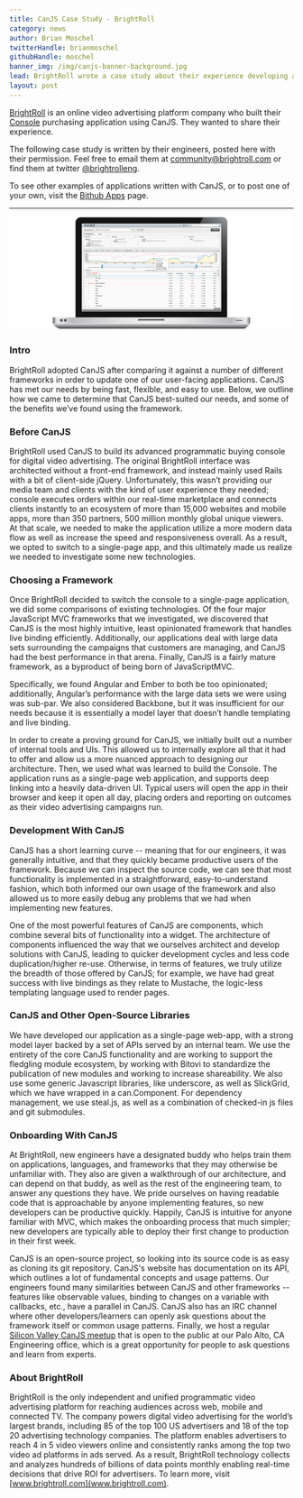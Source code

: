 ```yaml
---
title: CanJS Case Study - BrightRoll
category: news
author: Brian Moschel
twitterHandle: brianmoschel
githubHandle: moschel
banner_img: /img/canjs-banner-background.jpg
lead: BrightRoll wrote a case study about their experience developing a large complex application with CanJS.
layout: post
---
```


[BrightRoll](http://www.brightroll.com) is an online video advertising platform company who built their [Console](http://www.brightroll.com/technology/console/) purchasing application using CanJS. They wanted to share their experience.

The following case study is written by their engineers, posted here with their permission. Feel free to email them at <a href='mailto:community@brightroll.com'>community@brightroll.com</a> or find them at twitter [@brightrolleng](http://twitter.com/brightrolleng).

To see other examples of applications written with CanJS, or to post one of your own, visit the [Bithub Apps](http://bithub.com/app) page.

_______________________________________________________

![BrightRoll Console](/img/blog/brightroll_console.png "BrightRoll Console")

### Intro

BrightRoll adopted CanJS after comparing it against a number of different frameworks in order to update one of our user-facing applications. CanJS has met our needs by being fast, flexible, and easy to use. Below, we outline how we came to determine that CanJS best-suited our needs, and some of the benefits we’ve found using the framework.

### Before CanJS

BrightRoll used CanJS to build its advanced programmatic buying console for digital video advertising. The original BrightRoll interface was architected without a front-end framework, and instead mainly used Rails with a bit of client-side jQuery. Unfortunately, this wasn’t providing our media team and clients with the kind of user experience they needed; console executes orders within our real-time marketplace and connects clients instantly to an ecosystem of more than 15,000 websites and mobile apps, more than 350 partners, 500 million monthly global unique viewers. At that scale, we needed to make the application utilize a more modern data flow as well as increase the speed and responsiveness overall. As a result, we opted to switch to a single-page app, and this ultimately made us realize we needed to investigate some new technologies.

### Choosing a Framework

Once BrightRoll decided to switch the console to a single-page application, we did some comparisons of existing technologies. Of the four major JavaScript MVC frameworks that we investigated, we discovered that CanJS is the most highly intuitive, least opinionated framework that handles live binding efficiently. Additionally, our applications deal with large data sets surrounding the campaigns that customers are managing, and CanJS had the best performance in that arena. Finally, CanJS is a fairly mature framework, as a byproduct of being born of JavaScriptMVC.

Specifically, we found Angular and Ember to both be too opinionated; additionally, Angular’s performance with the large data sets we were using was sub-par. We also considered Backbone, but it was insufficient for our needs because it is essentially a model layer that doesn’t handle templating and live binding. 

In order to create a proving ground for CanJS, we initially built out a number of internal tools and UIs. This allowed us to internally explore all that it had to offer and allow us a more nuanced approach to designing our architecture. Then, we used what was learned to build the Console. The application runs as a single-page web application, and supports deep linking into a heavily data-driven UI. Typical users will open the app in their browser and keep it open all day, placing orders and reporting on outcomes as their video advertising campaigns run.

### Development With CanJS 

CanJS has a short learning curve -- meaning that for our engineers, it was generally intuitive, and that they quickly became productive users of the framework. Because we can inspect the source code, we can see that most functionality is implemented in a straightforward, easy-to-understand fashion, which both informed our own usage of the framework and also allowed us to more easily debug any problems that we had when implementing new features.

One of the most powerful features of CanJS are components, which combine several bits of functionality into a widget. The architecture of components influenced the way that we ourselves architect and develop solutions with CanJS, leading to quicker development cycles and less code duplication/higher re-use. Otherwise, in terms of features, we truly utilize the breadth of those offered by CanJS; for example, we have had great success with live bindings as they relate to Mustache, the logic-less templating language used to render pages.

### CanJS and Other Open-Source Libraries

We have developed our application as a single-page web-app, with a strong model layer backed by a set of APIs served by an internal team. We use the entirety of the core CanJS functionality and are working to support the fledgling module ecosystem, by working with Bitovi to standardize the publication of new modules and working to increase shareability. We also use some generic Javascript libraries, like underscore, as well as SlickGrid, which we have wrapped in a can.Component. For dependency management, we use steal.js, as well as a combination of checked-in js files and git submodules. 

### Onboarding With CanJS

At BrightRoll, new engineers have a designated buddy who helps train them on applications, languages, and frameworks that they may otherwise be unfamiliar with. They also are given a walkthrough of our architecture, and can depend on that buddy, as well as the rest of the engineering team, to answer any questions they have. We pride ourselves on having readable code that is approachable by anyone implementing features, so new developers can be productive quickly. Happily, CanJS is intuitive for anyone familiar with MVC, which makes the onboarding process that much simpler; new developers are typically able to deploy their first change to production in their first week.

CanJS is an open-source project, so looking into its source code is as easy as cloning its git repository. CanJS's website has documentation on its API, which outlines a lot of fundamental concepts and usage patterns. Our engineers found many similarities between CanJS and other frameworks -- features like observable values, binding to changes on a variable with callbacks, etc., have a parallel in CanJS. CanJS also has an IRC channel where other developers/learners can openly ask questions about the framework itself or common usage patterns. Finally, we host a regular [Silicon Valley CanJS meetup](http://www.meetup.com/CanJS-Silicon-Valley/) that is open to the public at our Palo Alto, CA Engineering office, which is a great opportunity for people to ask questions and learn from experts.


### About BrightRoll 

BrightRoll is the only independent and unified programmatic video advertising platform for reaching audiences across web, mobile and connected TV. The company powers digital video advertising for the world’s largest brands, including 85 of the top 100 US advertisers and 18 of the top 20 advertising technology companies. The platform enables advertisers to reach 4 in 5 video viewers online and consistently ranks among the top two video ad platforms in ads served. As a result, BrightRoll technology collects and analyzes hundreds of billions of data points monthly enabling real-time decisions that drive ROI for advertisers. To learn more, visit [www.brightroll.com](www.brightroll.com).